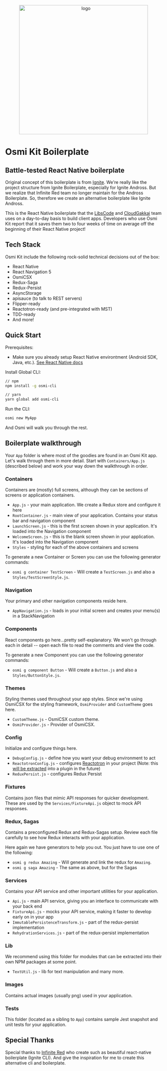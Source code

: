 <p align="center"><img src="https://i.imgur.com/Drrulsw.jpg" alt="logo" width="414px"></p>

# Osmi Kit Boilerplate
## Battle-tested React Native boilerplate
Original concept of this boilerplate is from [Ignite](https://github.com/infinitered/ignite). We're really like the project structure from Ignite Boilerplate, especially for Ignite Andross. But we realize that Infinite Red team no longer maintain for the Andross Boilerplate. So, therefore we create an alternative boilerplate like Ignite Andross.

This is the React Native boilerplate that the [LibsCode](https://libscode.com/) and [CloudGakkai](https://cloudgakkai.dev/) team uses on a day-to-day basis to build client apps. Developers who use Osmi Kit report that it saves them two to four weeks of time on average off the beginning of their React Native project!

## Tech Stack
Osmi Kit include the following rock-solid technical decisions out of the box:
- React Native
- React Navigation 5
- OsmiCSX
- Redux-Saga
- Redux-Persist
- AsyncStorage
- apisauce (to talk to REST servers)
- Flipper-ready
- Reactotron-ready (and pre-integrated with MST)
- TDD-ready
- And more!

## Quick Start
Prerequisites:
- Make sure you already setup React Native environtment (Android SDK, Java, etc.). [See React Native docs](https://reactnative.dev/docs/environment-setup)

Install Global CLI:
```sh
// npm
npm install -g osmi-cli

// yarn
yarn global add osmi-cli
```

Run the CLI:
```sh
osmi new MyApp
```

And Osmi will walk you through the rest.

## Boilerplate walkthrough
Your `App` folder is where most of the goodies are found in an Osmi Kit app. Let's walk through them in more detail. Start with `Containers/App.js` (described below) and work your way down the walkthrough in order.

### Containers
Containers are (mostly) full screens, although they can be sections of screens or application containers.
* `App.js` - your main application. We create a Redux store and configure it here
* `RootContainer.js` - main view of your application. Contains your status bar and navigation component
* `LaunchScreen.js` - this is the first screen shown in your application. It's loaded into the Navigation component
* `WelcomeScreen.js` - this is the blank screen shown in your application. It's loaded into the Navigation component
* `Styles` - styling for each of the above containers and screens

To generate a new Container or Screen you can use the following generator commands:
* `osmi g container TestScreen` - Will create a `TestScreen.js` and also a `Styles/TestScreenStyle.js`.

### Navigation
Your primary and other navigation components reside here.
* `AppNavigation.js` - loads in your initial screen and creates your menu(s) in a StackNavigation

### Components
React components go here...pretty self-explanatory. We won't go through each in detail -- open each file to read the comments and view the code.

To generate a new Component you can use the following generator commands:
* `osmi g component Button` - Will create a `Button.js` and also a `Styles/ButtonStyle.js`.

### Themes
Styling themes used throughout your app styles. Since we're using OsmiCSX for the styling framework, `OsmiProvider` and `CustomTheme` goes here.

* `CustomTheme.js` - OsmiCSX custom theme.
* `OsmiProvider.js` - Provider of OsmiCSX.

### Config
Initialize and configure things here.

* `DebugConfig.js` - define how you want your debug environment to act
* `ReactotronConfig.js` - configures [Reactotron](https://github.com/infinitered/reactotron) in your project (Note: this [will be extracted](https://github.com/infinitered/ignite/issues/779) into a plugin in the future)
* `ReduxPersist.js` - configures Redux Persist

### Fixtures
Contains json files that mimic API responses for quicker development. These are used by the `Services/FixtureApi.js` object to mock API responses.

### Redux, Sagas
Contains a preconfigured Redux and Redux-Sagas setup. Review each file carefully to see how Redux interacts with your application.

Here again we have generators to help you out. You just have to use one of the following:
* `osmi g redux Amazing` - Will generate and link the redux for `Amazing`.
* `osmi g saga Amazing` - The same as above, but for the Sagas

### Services
Contains your API service and other important utilities for your application.

* `Api.js` - main API service, giving you an interface to communicate with your back end
* `FixtureApi.js` - mocks your API service, making it faster to develop early on in your app
* `ImmutablePersistenceTransform.js` - part of the redux-persist implementation
* `RehydrationServices.js` - part of the redux-persist implementation

### Lib
We recommend using this folder for modules that can be extracted into their own NPM packages at some point.

* `TextUtil.js` - lib for text manipulation and many more.

### Images
Contains actual images (usually png) used in your application.

### Tests
This folder (located as a sibling to `App`) contains sample Jest snapshot and unit tests for your application.

## Special Thanks
Special thanks to [Infinite Red](https://infinite.red/) who create such as beautiful react-native boilerplate (Ignite CLI). And give the inspiration for me to create this alternative cli and boilerplate.
